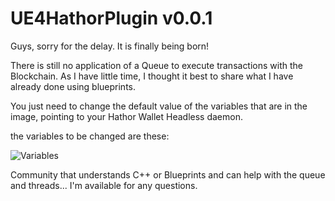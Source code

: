 # UE4HathorPlugin v0.0.1

Guys, sorry for the delay. It is finally being born!

There is still no application of a Queue to execute transactions with the Blockchain. As I have little time, I thought it best to share what I have already done using blueprints.

You just need to change the default value of the variables that are in the image, pointing to your Hathor Wallet Headless daemon.

the variables to be changed are these:

![Variables](https://mbnunes.com.br/imgs/UE4-HOW-TO-1.png)

Community that understands C++ or Blueprints and can help with the queue and threads... I'm available for any questions.

